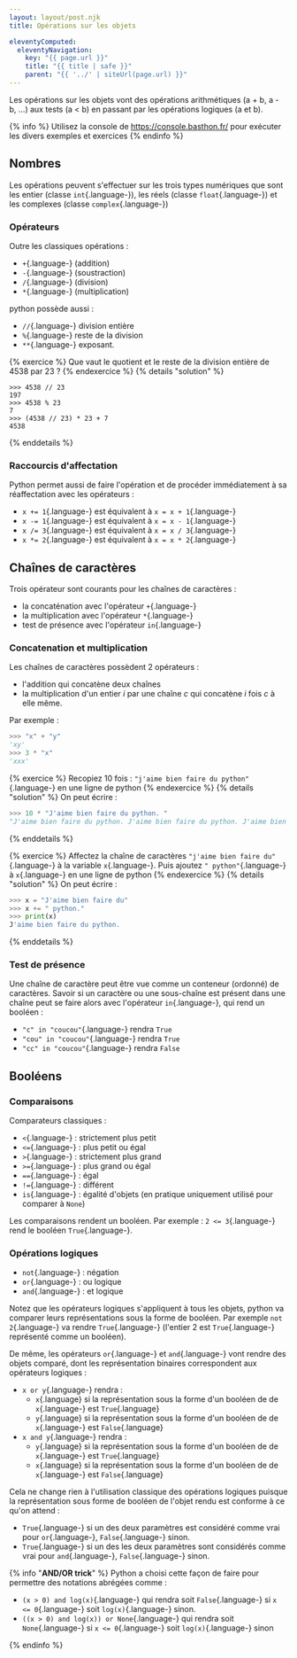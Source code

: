 ```yaml
---
layout: layout/post.njk 
title: Opérations sur les objets

eleventyComputed:
  eleventyNavigation:
    key: "{{ page.url }}"
    title: "{{ title | safe }}"
    parent: "{{ '../' | siteUrl(page.url) }}"
---
```



Les opérations sur les objets vont des opérations arithmétiques (a + b, a - b, ...) aux tests (a < b) en passant par les opérations logiques (a et b).

{% info %}
Utilisez la console de <https://console.basthon.fr/> pour exécuter les divers exemples et exercices
{% endinfo %}

## Nombres

Les opérations peuvent s'effectuer sur les trois types numériques que sont les entier (classe `int`{.language-}), les réels (classe `float`{.language-}) et les complexes (classe `complex`{.language-})

### Opérateurs

Outre les classiques opérations :

* `+`{.language-} (addition)
* `-`{.language-} (soustraction)
* `/`{.language-} (division)
* `*`{.language-} (multiplication)

python possède aussi :

* `//`{.language-} division entière
* `%`{.language-} reste de la division
* `**`{.language-} exposant.

{% exercice %}
Que vaut le quotient et le reste de la division entière de 4538 par 23 ?
{% endexercice %}
{% details "solution" %}

```text
>>> 4538 // 23
197
>>> 4538 % 23
7
>>> (4538 // 23) * 23 + 7
4538
```

{% enddetails %}

### Raccourcis d'affectation

Python permet aussi de faire l'opération et de procéder immédiatement à sa réaffectation avec les opérateurs :

* `x += 1`{.language-} est équivalent à `x = x + 1`{.language-}
* `x -= 1`{.language-} est équivalent à `x = x - 1`{.language-}
* `x /= 3`{.language-} est équivalent à `x = x / 3`{.language-}
* `x *= 2`{.language-} est équivalent à `x = x * 2`{.language-}

## Chaînes de caractères

Trois opérateur sont courants pour les chaînes de caractères :

* la concaténation avec l'opérateur `+`{.language-}
* la multiplication avec l'opérateur `*`{.language-}
* test de présence avec l'opérateur `in`{.language-}

### Concatenation et multiplication

Les chaînes de caractères possèdent 2 opérateurs :

* l'addition qui concatène deux chaînes
* la multiplication d'un entier $i$ par une chaîne $c$ qui concatène $i$ fois $c$ à elle même.

Par exemple :

```python
>>> "x" + "y"
'xy'
>>> 3 * "x"
'xxx'
```

{% exercice %}
Recopiez 10 fois : `"j'aime bien faire du python"`{.language-} en une ligne de python
{% endexercice %}
{% details "solution" %}
On peut écrire :

```python
>>> 10 * "J'aime bien faire du python. "
"J'aime bien faire du python. J'aime bien faire du python. J'aime bien faire du python. J'aime bien faire du python. J'aime bien faire du python. J'aime bien faire du python. J'aime bien faire du python. J'aime bien faire du python. J'aime bien faire du python. J'aime bien faire du python. "

```

{% enddetails %}

{% exercice %}
Affectez la chaîne de caractères `"j'aime bien faire du"`{.language-} à la variable `x`{.language-}. Puis ajoutez `" python"`{.language-} à `x`{.language-} en une ligne de python
{% endexercice %}
{% details "solution" %}
On peut écrire :

```python
>>> x = "J'aime bien faire du"
>>> x += " python."
>>> print(x)
J'aime bien faire du python.
```

{% enddetails %}

### <span id="chaines-in"></span> Test de présence

Une chaîne de caractère peut être vue comme un conteneur (ordonné) de caractères. Savoir si un caractère ou une sous-chaîne est présent dans une chaîne peut se faire alors avec l'opérateur `in`{.language-}, qui rend un booléen :

* `"c" in "coucou"`{.language-} rendra `True`
* `"cou" in "coucou"`{.language-} rendra `True`
* `"cc" in "coucou"`{.language-} rendra `False`

## Booléens

### Comparaisons

Comparateurs classiques :

* `<`{.language-} : strictement plus petit
* `<=`{.language-} : plus petit ou égal
* `>`{.language-} : strictement plus grand
* `>=`{.language-} : plus grand ou égal
* `==`{.language-} : égal
* `!=`{.language-} : différent
* `is`{.language-} : égalité d'objets (en pratique uniquement utilisé pour comparer à `None`)

Les comparaisons rendent un booléen. Par exemple : `2 <= 3`{.language-} rend le booléen `True`{.language-}.

### Opérations logiques

* `not`{.language-} : négation
* `or`{.language-} : ou logique
* `and`{.language-} : et logique

Notez que les opérateurs logiques s'appliquent à tous les objets, python va comparer leurs représentations sous la forme de booléen. Par exemple
`not 2`{.language-} va rendre `True`{.language-} (l'entier 2 est `True`{.language-} représenté comme un booléen).

De même, les opérateurs `or`{.language-} et `and`{.language-} vont rendre des objets comparé, dont les représentation binaires correspondent aux opérateurs logiques :

* `x or y`{.language-} rendra :
  * `x`{.language} si la représentation sous la forme d'un booléen de de `x`{.language-} est `True`{.language}
  * `y`{.language} si la représentation sous la forme d'un booléen de de `x`{.language-} est `False`{.language}
* `x and y`{.language-} rendra :
  * `y`{.language} si la représentation sous la forme d'un booléen de de `x`{.language-} est `True`{.language}
  * `x`{.language} si la représentation sous la forme d'un booléen de de `x`{.language-} est `False`{.language}

Cela ne change rien à l'utilisation classique des opérations logiques puisque la représentation sous forme de booléen de l'objet rendu est conforme à ce qu'on attend :

* `True`{.language-} si un des deux paramètres est considéré comme vrai pour `or`{.language-}, `False`{.language-} sinon.
* `True`{.language-} si un des les deux paramètres sont considérés comme vrai pour `and`{.language-}, `False`{.language-} sinon.

<span id="and-or-trick"></span>
{% info "**AND/OR trick**" %}
Python a choisi cette façon de faire pour permettre des notations abrégées comme :

* `(x > 0) and log(x)`{.language-} qui rendra soit `False`{.language-} si `x <= 0`{.language-} soit `log(x)`{.language-} sinon.
* `((x > 0) and log(x)) or None`{.language-} qui rendra soit `None`{.language-} si `x <= 0`{.language-} soit `log(x)`{.language-} sinon

{% endinfo %}
